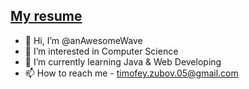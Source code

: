 ## [My resume](https://anawesomewave.github.io/)
- 👋 Hi, I’m @anAwesomeWave
- 👀 I’m interested in Computer Science 
- 🌱 I’m currently learning Java & Web Developing
- 📫 How to reach me - timofey.zubov.05@gmail.com
<!-- - 💞️ I’m looking to collaborate on ... -->

<!---
anAwesomeWave/anAwesomeWave is a ✨ special ✨ repository because its `README.md` (this file) appears on your GitHub profile.
You can click the Preview link to take a look at your changes.
--->

